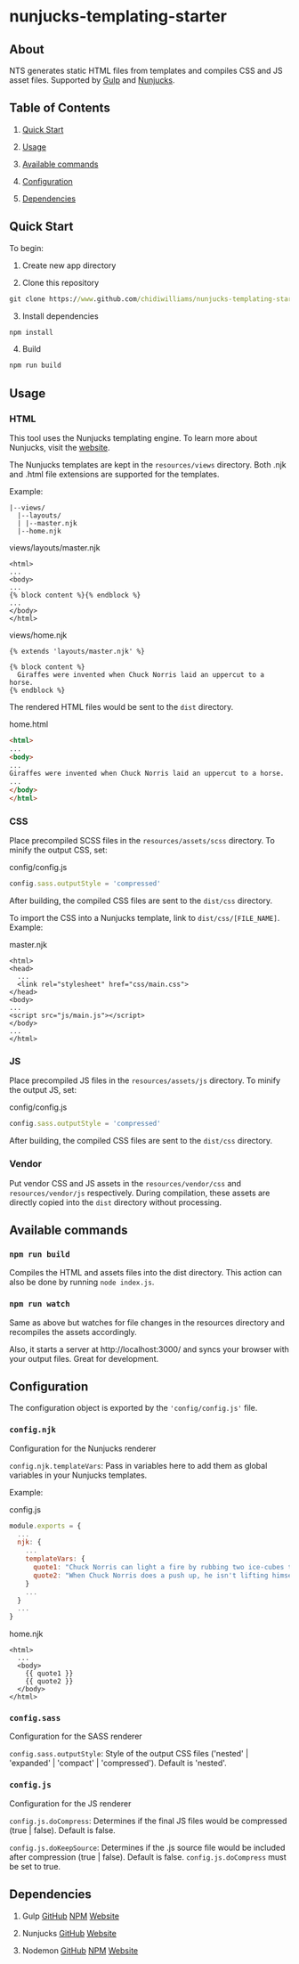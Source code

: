 # nunjucks-templating-starter

## About

NTS generates static HTML files from templates and compiles CSS and JS asset files. Supported by [Gulp](https://github.com/gulpjs/gulp) and [Nunjucks](https://github.com/mozilla/nunjucks).

## Table of Contents

1. [Quick Start](#quick-start)

2. [Usage](#usage)

3. [Available commands](#commands)

4. [Configuration](#configuration)

5. [Dependencies](#dependencies)

<a name="quick-start"></a>

## Quick Start

To begin:

1. Create new app directory

2. Clone this repository

```bat
git clone https://www.github.com/chidiwilliams/nunjucks-templating-starter
```

3. Install dependencies

```bat
npm install
```

4. Build

```bat
npm run build
```

<a name="usage"></a>

## Usage

### HTML

This tool uses the Nunjucks templating engine. To learn more about Nunjucks, visit the [website](https://mozilla.github.io/nunjucks/).

The Nunjucks templates are kept in the `resources/views` directory. Both .njk and .html file extensions are supported for the templates.

Example:

```null
|--views/
  |--layouts/
  | |--master.njk
  |--home.njk
```

views/layouts/master.njk

```jinja
<html>
...
<body>
...
{% block content %}{% endblock %}
...
</body>
</html>
```

views/home.njk

```jinja
{% extends 'layouts/master.njk' %}

{% block content %}
  Giraffes were invented when Chuck Norris laid an uppercut to a horse.
{% endblock %}
```

The rendered HTML files would be sent to the `dist` directory.

home.html
```html
<html>
...
<body>
...
Giraffes were invented when Chuck Norris laid an uppercut to a horse.
...
</body>
</html>
```

### CSS
Place precompiled SCSS files in the `resources/assets/scss` directory. To minify the output CSS, set:

config/config.js

```js
config.sass.outputStyle = 'compressed'
```

After building, the compiled CSS files are sent to the `dist/css` directory.

To import the CSS into a Nunjucks template, link to `dist/css/[FILE_NAME]`. Example:

master.njk

```jinja
<html>
<head>
  ...
  <link rel="stylesheet" href="css/main.css">
</head>
<body>
...
<script src="js/main.js"></script>
</body>
...
</html>
```

### JS

Place precompiled JS files in the `resources/assets/js` directory. To minify the output JS, set:

config/config.js

```js
config.sass.outputStyle = 'compressed'
```

After building, the compiled CSS files are sent to the `dist/css` directory.

### Vendor

Put vendor CSS and JS assets in the `resources/vendor/css` and `resources/vendor/js` respectively. During compilation, these assets are directly copied into the `dist` directory without processing.

<a name="commands"></a>

## Available commands

### `npm run build`

Compiles the HTML and assets files into the dist directory. This action can also be done by running `node index.js`.

### `npm run watch`

Same as above but watches for file changes in the resources directory and recompiles the assets accordingly.

Also, it starts a server at http://localhost:3000/ and syncs your browser with your output files. Great for development.

<a name="configuration"></a>

## Configuration

The configuration object is exported by the  `'config/config.js'` file.

### `config.njk`

Configuration for the Nunjucks renderer

`config.njk.templateVars`: Pass in variables here to add them as global variables in your Nunjucks templates.

Example:

config.js

```js
module.exports = {
  ...
  njk: {
    ...
    templateVars: {
      quote1: "Chuck Norris can light a fire by rubbing two ice-cubes together.",
      quote2: "When Chuck Norris does a push up, he isn't lifting himself up, he's pushing the Earth down.",
    }
    ...
  }
  ...
}
```

home.njk

```jinja
<html>
  ...
  <body>
    {{ quote1 }}
    {{ quote2 }}
  </body>
</html>
```

### `config.sass`

Configuration for the SASS renderer

`config.sass.outputStyle`: Style of the output CSS files ('nested' | 'expanded' | 'compact' | 'compressed'). Default is 'nested'.

### `config.js`

Configuration for the JS renderer

`config.js.doCompress`: Determines if the final JS files would be compressed (true | false). Default is false.

`config.js.doKeepSource`: Determines if the .js source file would be included after compression (true | false).  Default is false. `config.js.doCompress` must be set to true.

<a name="dependencies"></a>

## Dependencies

1. Gulp [GitHub](https://github.com/gulpjs/gulp) [NPM](https://www.npmjs.com/package/gulp) [Website](https://gulpjs.com/)

2. Nunjucks [GitHub](https://github.com/mozilla/nunjucks) [Website](https://mozilla.github.io/nunjucks/)

3. Nodemon [GitHub](https://github.com/remy/nodemon) [NPM](https://www.npmjs.com/package/nodemon) [Website](https://nodemon.io/)
